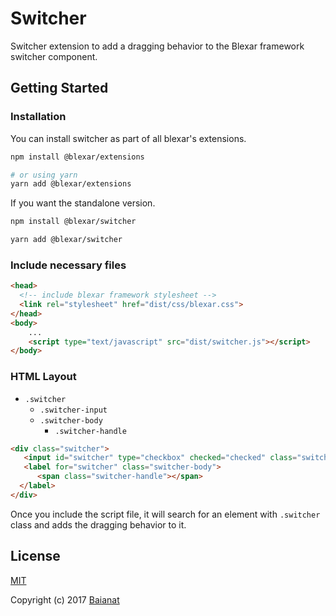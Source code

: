# Switcher

Switcher extension to add a dragging behavior to the Blexar framework switcher component.

## Getting Started

### Installation

You can install switcher as part of all blexar's extensions.

```bash
npm install @blexar/extensions

# or using yarn
yarn add @blexar/extensions
```

If you want the standalone version.

```bash
npm install @blexar/switcher

yarn add @blexar/switcher
```

### Include necessary files

``` html
<head>
  <!-- include blexar framework stylesheet -->
  <link rel="stylesheet" href="dist/css/blexar.css">
</head>
<body>
    ...
    <script type="text/javascript" src="dist/switcher.js"></script>
</body>
```

### HTML Layout

* `.switcher`
  * `.switcher-input`
  * `.switcher-body`
    * `.switcher-handle`

``` html
<div class="switcher">
   <input id="switcher" type="checkbox" checked="checked" class="switcher-input">
   <label for="switcher" class="switcher-body">
      <span class="switcher-handle"></span>
  </label>
</div>
```

Once you include the script file, it will search for an element with `.switcher` class and adds the dragging behavior to it.

## License

[MIT](http://opensource.org/licenses/MIT)

Copyright (c) 2017 [Baianat](http://baianat.com)
